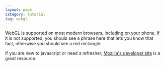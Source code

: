 ```yaml
---
layout: page
category: tutorial
tag: webgl
---
```


WebGL is supported on most modern browsers, including on your phone. If it is not supported, you should see a phrase here that lets you know that fact, otherwise you should see a red rectangle.


If you are new to javascript or need a refresher, [Mozilla's developer site](https://developer.mozilla.org/en-US/docs/Web/JavaScript) is a great resource.